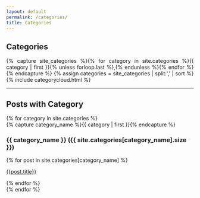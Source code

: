 ```yaml
---
layout: default
permalink: /categories/
title: Categories
---
```

<h2>Categories</h2>

<div class="home">
	<p class="post-meta" style="text-align: justify;">
	{% capture site_categories %}{% for category in site.categories %}{{ category | first }}{% unless forloop.last %},{% endunless %}{% endfor %}{% endcapture %}
	{% assign categories = site_categories | split:',' | sort %}
	{% include categorycloud.html %}
	</p>
</div>

<hr size=20>

<h2 class="page-heading">Posts with Category</h2>
{% for category in site.categories %}
  <div class="archive-group">
    {% capture category_name %}{{ category | first }}{% endcapture %}
		<a name="{{ category_name | slugize }}"></a>
    <div id="#{{ category_name | slugize }}"></div>
    <h3 class="category-head">{{ category_name }} ({{ site.categories[category_name].size }})</h3>
    {% for post in site.categories[category_name] %}
    <article class="archive-item">
      <p><a href="{{ site.baseurl }}{{ post.url }}">{{post.title}}</a></p>
    </article>
    {% endfor %}
  </div>
{% endfor %}
